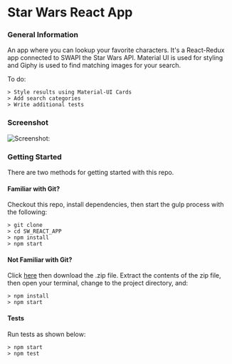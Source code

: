 # Star Wars React App

### General Information

An app where you can lookup your favorite characters. It's a React-Redux app connected to SWAPI the Star Wars API. Material UI is used for styling and Giphy is used to find matching images for your search.

To do:

```
> Style results using Material-UI Cards
> Add search categories
> Write additional tests
```

### Screenshot

![Screenshot:](https://res.cloudinary.com/dnbyfobad/image/upload/v1497872943/Screen_Shot_2017-06-19_at_13.47.48_uslqha.png)


### Getting Started

There are two methods for getting started with this repo.

#### Familiar with Git?
Checkout this repo, install dependencies, then start the gulp process with the following:

```
> git clone
> cd SW_REACT_APP
> npm install
> npm start
```

#### Not Familiar with Git?
Click [here](https://github.com/Awadje/SW_REACT_APP/archive/master.zip) then download the .zip file.  Extract the contents of the zip file, then open your terminal, change to the project directory, and:

```
> npm install
> npm start
```

#### Tests
Run tests as shown below:

```
> npm start
> npm test
```
